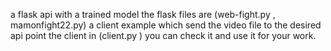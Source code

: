 a flask api with a trained model 
the flask files are (web-fight.py , mamonfight22.py)
a client example which send the video file to the desired api point the client in (client.py ) you can check it and use it for your work.

